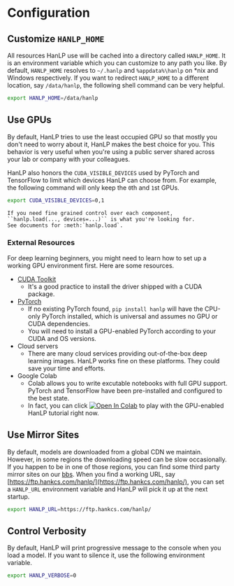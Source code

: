 # Configuration

## Customize ``HANLP_HOME``

All resources HanLP use will be cached into a directory called `HANLP_HOME`. 
It is an environment variable which you can customize to any path you like. 
By default, `HANLP_HOME` resolves to `~/.hanlp` and `%appdata%\hanlp` on *nix and Windows respectively. 
If you want to redirect `HANLP_HOME` to a different location, say `/data/hanlp`, the following shell command can be very helpful.

```bash
export HANLP_HOME=/data/hanlp
```



## Use GPUs

By default, HanLP tries to use the least occupied GPU so that mostly you don't need to worry about it, HanLP makes the best choice for you. This behavior is very useful when you're using a public server shared across your lab or company with your colleagues. 

HanLP also honors the ``CUDA_VISIBLE_DEVICES`` used by PyTorch and TensorFlow to limit which devices HanLP can choose from. For example, the following command will only keep the `0`th and `1`st GPUs.

```bash
export CUDA_VISIBLE_DEVICES=0,1
```

```{eval-rst}
If you need fine grained control over each component, ``hanlp.load(..., devices=...)`` is what you're looking for.
See documents for :meth:`hanlp.load`.
```

### External Resources

For deep learning beginners, you might need to learn how to set up a working GPU environment first. Here are some 
resources.

- [CUDA Toolkit](https://developer.nvidia.com/cuda-toolkit)
    - It's a good practice to install the driver shipped with a CUDA package. 
- [PyTorch](https://pytorch.org/get-started/locally/)
    - If no existing PyTorch found, `pip install hanlp` will have the CPU-only PyTorch installed, which is universal and assumes no GPU or CUDA dependencies. 
    - You will need to install a GPU-enabled PyTorch according to your CUDA and OS versions.
- Cloud servers
    - There are many cloud services providing out-of-the-box deep learning images. HanLP works fine on these platforms. 
        They could save your time and efforts.
- Google Colab
    - Colab allows you to write excutable notebooks with full GPU support. PyTorch and TensorFlow have been pre-installed and configured to the best state.
    - In fact, you can click [![Open In Colab](https://file.hankcs.com/img/colab-badge.svg)](https://colab.research.google.com/drive/1KPX6t1y36TOzRIeB4Kt3uJ1twuj6WuFv?usp=sharing) to play with the GPU-enabled HanLP tutorial right now.


## Use Mirror Sites

By default, models are downloaded from a global CDN we maintain. However, in some regions the downloading speed can 
be slow occasionally. If you happen to be in one of those regions, you can find some third party mirror sites 
on our [bbs](https://bbs.hankcs.com/). When you find a working URL, say 
[https://ftp.hankcs.com/hanlp/](https://ftp.hankcs.com/hanlp/), you can set a `HANLP_URL` 
environment variable and HanLP will pick it up at the next startup.

```bash
export HANLP_URL=https://ftp.hankcs.com/hanlp/
```

## Control Verbosity

By default, HanLP will print progressive message to the console when you load a model. If you want to silence it, use the 
following environment variable.

```bash
export HANLP_VERBOSE=0
```
